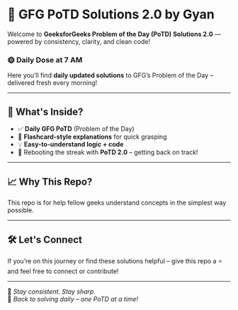 # 🚀 GFG PoTD Solutions 2.0 by Gyan

Welcome to **GeeksforGeeks Problem of the Day (PoTD) Solutions 2.0** — powered by consistency, clarity, and clean code!

### 🌞 Daily Dose at 7 AM  
Here you’ll find **daily updated solutions** to GFG’s Problem of the Day – delivered fresh every morning!

---

## 📘 What's Inside?

- ✅ **Daily GFG PoTD** (Problem of the Day)  
- 🧠 **Flashcard-style explanations** for quick grasping  
- 💡 **Easy-to-understand logic + code**  
- 🔁 Rebooting the streak with **PoTD 2.0** – getting back on track!

---

## 📈 Why This Repo?

This repo is for help fellow geeks understand concepts in the simplest way possible.

---

## 🛠️ Let's Connect

If you’re on this journey or find these solutions helpful – give this repo a ⭐ and feel free to connect or contribute!

---

📌 *Stay consistent. Stay sharp.*  
📅 *Back to solving daily – one PoTD at a time!*

